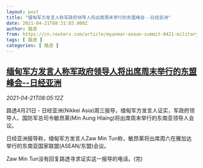 ```yaml
---
layout: post
title: "缅甸军方发言人称军政府领导人将出席周末举行的东盟峰会--日经亚洲"
date: 2021-04-21T08:31:03.000Z
author: 路透
from: https://cn.reuters.com/article/myanmar-asean-summit-0421-military-wedn-idCNKBS2C80ZA
tags: [ 路透 ]
categories: [ 路透 ]
---
```

<!--1618993863000-->
[缅甸军方发言人称军政府领导人将出席周末举行的东盟峰会--日经亚洲](https://cn.reuters.com/article/myanmar-asean-summit-0421-military-wedn-idCNKBS2C80ZA)
------

<div>
<div><i>2021-04-21T08:05:12Z</i></div><p>路透4月21日 - 日经亚洲(Nikkei Asia)周三报导，缅甸军方发言人证实，军政府领导人、国防军总司令敏昂莱(Min Aung Hlaing)将出席周末举行的东南亚领导人会议。</p><p>日经亚洲报导称，缅甸军方发言人Zaw Min Tun称，敏昂莱将出席周六在雅加达举行的东南亚国家联盟(ASEAN/东盟)会议。</p><p>Zaw Min Tun没有回复路透寻求证实这一报导的电话。(完)</p>
</div>
